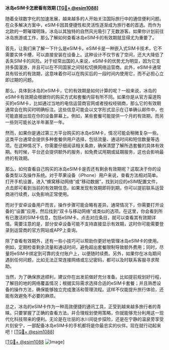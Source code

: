 **冰岛eSIM卡怎麽看有效期 [[TG💪+ @esim1088](https://t.me/s/esim1088)]**

随着全球数字化的加速发展，越来越多的人开始关注国际旅行中的通信便利问题。在众多解决方案中，eSIM卡因其便捷性和灵活性逐渐成为旅行者的首选。而作为北欧的一颗璀璨明珠，冰岛以其独特的自然风光吸引了无数游客。如果你计划前往冰岛旅游或工作，那么了解如何查看冰岛eSIM卡的有效期就显得尤为重要了。

首先，让我们来了解一下什么是eSIM卡。eSIM卡是一种嵌入式SIM卡技术，它不需要实体卡槽，可以直接安装在设备上。这种设计不仅节省了空间，还大大降低了丢失SIM卡的风险。对于经常出国的人来说，eSIM卡的优势尤为明显，因为它支持多国漫游，并且可以在不同国家之间轻松切换网络运营商。此外，eSIM卡通常具有较长的有效期，这意味着你可以在购买后的一段时间内使用它，而不必担心立即过期的问题。

那么，具体到冰岛的eSIM卡，它的有效期是如何计算的呢？一般来说，冰岛的eSIM卡有效期会根据你的购买方式和套餐内容有所不同。如果你是从官方渠道购买的eSIM卡，比如通过当地的电信运营商官网或者授权经销商，那么它的有效期通常会在购买时明确标注。这些信息可能会以文字形式显示在订单确认邮件中，也可能直接出现在你的设备屏幕上。例如，某些套餐可能提供一个月的有效期，而另一些则可能长达半年甚至一年。

然而，如果你是通过第三方平台购买的冰岛eSIM卡，情况可能会稍微复杂一些。这类平台通常会提供多种套餐供用户选择，包括流量、通话时间和短信数量等选项。在这种情况下，你需要仔细阅读相关条款，确保清楚了解所选套餐的具体有效期。有时候，平台还会提供额外的服务，如免费试用期或延期服务，这也会影响最终的有效期。

那么，如何查看自己购买的冰岛eSIM卡是否还有剩余有效期呢？这取决于你的设备类型以及操作系统。对于苹果设备（iPhone）用户来说，查看方法相对简单。打开手机设置，进入“蜂窝移动网络”或“移动数据”，找到对应的eSIM配置文件，点击即可看到当前的有效期信息。如果发现有效期即将到期，你可以提前联系运营商进行续费，以免影响正常使用。

而对于安卓设备用户而言，操作步骤可能会略有差异。通常情况下，你需要打开设备的“设置”应用，然后找到“双卡与移动网络”或类似的选项。在这里，你会看到所有已激活的SIM卡信息，包括eSIM卡。点击对应条目，就可以查看其有效期详情。需要注意的是，部分安卓设备可能不支持直接显示有效期，这时你可能需要登录到运营商的官方网站或APP上查询。

除了查看有效期外，还有一些小技巧可以帮助你更好地管理冰岛eSIM卡的使用。例如，定期检查剩余流量和通话时间，避免超出套餐限制导致额外费用；同时，尽量将eSIM卡绑定到可靠的支付账户上，以便随时续费。另外，如果你在冰岛期间遇到任何问题，比如无法正常连接网络或忘记密码，都可以及时联系客服寻求帮助。

当然，为了确保旅途顺利，建议你在出发前做好充分准备。比如提前规划好行程，了解目的地的网络覆盖情况；根据实际需求选择合适的eSIM卡套餐；并且熟悉设备的操作方法，确保能够独立完成激活和管理流程。这样不仅能提升旅行体验，还能有效避免不必要的麻烦。

总之，冰岛的eSIM卡作为一种高效便捷的通讯工具，正受到越来越多旅行者的青睐。只要掌握了正确的查看方法，并合理规划使用策略，你就能够充分利用这一现代化科技带来的便利。无论是在壮丽的冰川间徒步探险，还是在宁静的温泉旁享受片刻安宁，一部配备冰岛eSIM卡的手机都将是你最忠实的伙伴。现在就行动起来吧！[[TG💪+ @esim1088](https://t.me/s/esim1088)]

[[TG💪+ @esim1088](https://t.me/s/esim1088) ![Image](https://i.postimg.cc/4NQfJmqS/Snipaste-2025-05-13-00-14-12.png)]